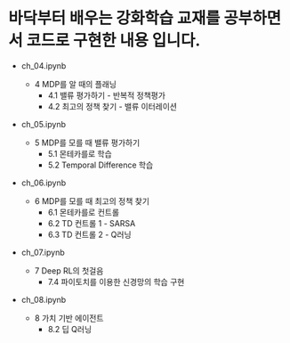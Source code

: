 # 바닥부터 배우는 강화학습 교재를 공부하면서 코드로 구현한 내용 입니다.
- ch_04.ipynb
    - 4 MDP를 알 때의 플래닝
        - 4.1 밸류 평가하기 - 반복적 정책평가
        - 4.2 최고의 정책 찾기 - 밸류 이터레이션

- ch_05.ipynb
    - 5 MDP를 모를 때 밸류 평가하기
        - 5.1 몬테카를로 학습
        - 5.2 Temporal Difference 학습

- ch_06.ipynb
    - 6 MDP를 모를 때 최고의 정책 찾기
        - 6.1 몬테카를로 컨트롤
        - 6.2 TD 컨트롤 1 - SARSA
        - 6.3 TD 컨트롤 2 - Q러닝

- ch_07.ipynb
    - 7 Deep RL의 첫걸음
        - 7.4 파이토치를 이용한 신경망의 학습 구현

- ch_08.ipynb
    - 8 가치 기반 에이전트
        - 8.2 딥 Q러닝
